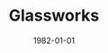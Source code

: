 ---
discogs_id: 7441037
discogs_master_id: 15157
title: Glassworks
artists: ['Philip Glass']
date: 1982-01-01
genre: ['Classical']
image: Glassworks-7441037.jpg
label: CBS
country: US
styles: ['Contemporary Classical']
video: https://www.youtube.com/watch?v=6Stu7h7Qup8
category: Minimalism
---
